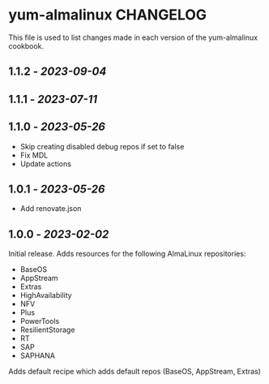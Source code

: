 # yum-almalinux CHANGELOG

This file is used to list changes made in each version of the yum-almalinux cookbook.

## 1.1.2 - *2023-09-04*

## 1.1.1 - *2023-07-11*

## 1.1.0 - *2023-05-26*

- Skip creating disabled debug repos if set to false
- Fix MDL
- Update actions

## 1.0.1 - *2023-05-26*

- Add renovate.json

## 1.0.0 - *2023-02-02*

Initial release. Adds resources for the following AlmaLinux repositories:

- BaseOS
- AppStream
- Extras
- HighAvailability
- NFV
- Plus
- PowerTools
- ResilientStorage
- RT
- SAP
- SAPHANA

Adds default recipe which adds default repos (BaseOS, AppStream, Extras)
